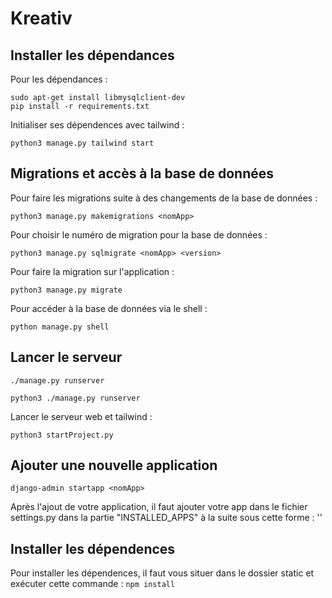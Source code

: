# Kreativ

## Installer les dépendances

Pour les dépendances :
```
sudo apt-get install libmysqlclient-dev
pip install -r requirements.txt
```

Initialiser ses dépendences avec tailwind :
```
python3 manage.py tailwind start
```

## Migrations et accès à la base de données

Pour faire les migrations suite à des changements de la base de données :
```
python3 manage.py makemigrations <nomApp>
```

Pour choisir le numéro de migration pour la base de données :
```
python3 manage.py sqlmigrate <nomApp> <version>
```

Pour faire la migration sur l'application :
```
python3 manage.py migrate
```

Pour accéder à la base de données via le shell :
```
python manage.py shell
```

## Lancer le serveur

```
./manage.py runserver
```

```
python3 ./manage.py runserver
```

Lancer le serveur web et tailwind :

```
python3 startProject.py
```

## Ajouter une nouvelle application

```
django-admin startapp <nomApp>
```

Après l'ajout de votre application, il faut ajouter votre app dans le fichier settings.py dans la partie "INSTALLED_APPS" à la suite sous cette forme : '<nomApp>'

## Installer les dépendences

Pour installer les dépendences, il faut vous situer dans le dossier static et exécuter cette commande : ``` npm install ```